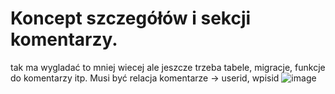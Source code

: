 # Koncept szczegółów i sekcji komentarzy.
tak ma wygladać to mniej wiecej ale jeszcze trzeba tabele, migracje, funkcje do komentarzy itp. Musi być relacja komentarze -> userid, wpisid 
![image](https://github.com/xdbx114/laravelreactszkielety/assets/47533969/0a9e74f4-7b38-403c-9ae3-d7797f0d2413)

